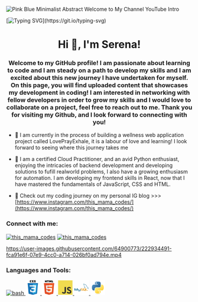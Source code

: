
![Pink   Blue Minimalist Abstract Welcome to My Channel YouTube Intro](https://user-images.githubusercontent.com/64900773/222932340-24f543ad-a6d4-4552-8bda-8a7049bd3738.png)


[![Typing SVG](https://readme-typing-svg.demolab.com?font=Fira+Code&pause=1000&color=F751AE&width=435&lines=console.log(%22Hello%2C+I'm+Serena!%22))](https://git.io/typing-svg)

<h1 align="center">Hi 👋, I'm Serena!</h1>
<h3 align="center">Welcome to my GitHub profile! I am passionate about learning to code and I am steady on a path to develop my skills and I am excited about this new journey I have undertaken for myself. On this page, you will find uploaded content that showcases my development in coding! I am interested in networking with fellow developers in order to grow my skills and I would love to collaborate on a project, feel free to reach out to me. Thank you for visiting my Github, and I look forward to connecting with you! </h3>

- 🔭 I am currently in the process of building a wellness web application project called LovePrayExhale, it is a labour of love and learning! I look forward to seeing where this journey takes me

- 🌱 I am a certified Cloud Practitioner, and an avid Python enthusiast, enjoying the intricacies of backend development and developing solutions to fufill realworld problems, I also have a growing enthusiasm for automation. I am developing my frontend skills in React, now that I have mastered the fundamentals of JavaScript, CSS and HTML.

- 📝 Check out my coding journey on my personal IG blog >>> [https://www.instagram.com/this_mama_codes/](https://www.instagram.com/this_mama_codes/)

<h3 align="left">Connect with me:</h3>
<p align="left">
<a href="https://twitter.com/this_mama_codes" target="blank"><img align="center" src="https://raw.githubusercontent.com/rahuldkjain/github-profile-readme-generator/master/src/images/icons/Social/twitter.svg" alt="this_mama_codes" height="30" width="40" /></a>
<a href="https://instagram.com/this_mama_codes" target="blank"><img align="center" src="https://raw.githubusercontent.com/rahuldkjain/github-profile-readme-generator/master/src/images/icons/Social/instagram.svg" alt="this_mama_codes" height="30" width="40" /></a>
</p>


https://user-images.githubusercontent.com/64900773/222934491-fca91e6f-07e9-4cc0-a714-026bf0ad794e.mp4

<h3 align="left">Languages and Tools:</h3>
<p align="left"> <a href="https://www.gnu.org/software/bash/" target="_blank" rel="noreferrer"> <img src="https://www.vectorlogo.zone/logos/gnu_bash/gnu_bash-icon.svg" alt="bash" width="40" height="40"/> </a> <a href="https://www.w3schools.com/css/" target="_blank" rel="noreferrer"> <img src="https://raw.githubusercontent.com/devicons/devicon/master/icons/css3/css3-original-wordmark.svg" alt="css3" width="40" height="40"/> </a> <a href="https://www.w3.org/html/" target="_blank" rel="noreferrer"> <img src="https://raw.githubusercontent.com/devicons/devicon/master/icons/html5/html5-original-wordmark.svg" alt="html5" width="40" height="40"/> </a> <a href="https://developer.mozilla.org/en-US/docs/Web/JavaScript" target="_blank" rel="noreferrer"> <img src="https://raw.githubusercontent.com/devicons/devicon/master/icons/javascript/javascript-original.svg" alt="javascript" width="40" height="40"/> </a> <a href="https://www.mysql.com/" target="_blank" rel="noreferrer"> <img src="https://raw.githubusercontent.com/devicons/devicon/master/icons/mysql/mysql-original-wordmark.svg" alt="mysql" width="40" height="40"/> </a> <a href="https://www.python.org" target="_blank" rel="noreferrer"> <img src="https://raw.githubusercontent.com/devicons/devicon/master/icons/python/python-original.svg" alt="python" width="40" height="40"/> </a> <a href="https://www.ruby-lang.org/en/" target="_blank" rel="noreferrer"> <img src="https://raw.githubusercontent.com/devicons/devicon/master/icons/ruby/ruby-
